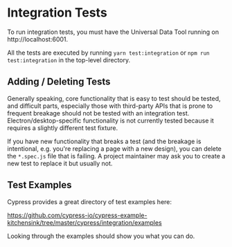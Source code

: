 # Integration Tests

To run integration tests, you must have the Universal Data Tool running on
http://localhost:6001.

All the tests are executed by running `yarn test:integration` or `npm run test:integration` in the
top-level directory.

## Adding / Deleting Tests

Generally speaking, core functionality that is easy to test should be tested,
and difficult parts, especially those with third-party APIs that is prone to
frequent breakage should not be tested with an integration test. Electron/desktop-specific
functionality is not currently tested because it requires a slightly different
test fixture.

If you have new functionality that breaks a test (and the breakage is
intentional, e.g. you're replacing a page with a new design), you can delete
the `*.spec.js` file that is failing. A project maintainer may ask you to create
a new test to replace it but usually not.

## Test Examples

Cypress provides a great directory of test examples here:

https://github.com/cypress-io/cypress-example-kitchensink/tree/master/cypress/integration/examples

Looking through the examples should show you what you can do.
